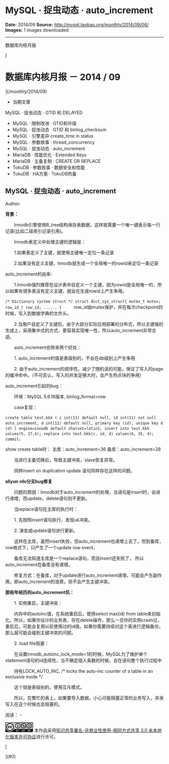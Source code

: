 # MySQL · 捉虫动态 · auto_increment

**Date:** 2014/09
**Source:** http://mysql.taobao.org/monthly/2014/09/06/
**Images:** 1 images downloaded

---

数据库内核月报

 [
 # 数据库内核月报 － 2014 / 09
 ](/monthly/2014/09)

 * 当期文章

 MySQL · 捉虫动态 · GTID 和 DELAYED
* MySQL · 限制改进 · GTID和升级
* MySQL · 捉虫动态 · GTID 和 binlog_checksum
* MySQL · 引擎差异·create_time in status
* MySQL · 参数故事 · thread_concurrency
* MySQL · 捉虫动态 · auto_increment
* MariaDB · 性能优化 · Extended Keys
* MariaDB · 主备复制 · CREATE OR REPLACE
* TokuDB · 参数故事 · 数据安全和性能
* TokuDB · HA方案 · TokuDB热备

 ## MySQL · 捉虫动态 · auto_increment 
 Author: 

 **背景：**

　　Innodb引擎使用B_tree结构保存表数据，这样就需要一个唯一键表示每一行记录(比如二级索引记录引用)。

　　Innodb表定义中处理主键的逻辑是：

　　1.如果表定义了主键，就使用主键唯一定位一条记录

　　2.如果没有定义主键，Innodb就生成一个全局唯一的rowid来定位一条记录

auto_increment的由来:

　　1.Innodb强烈推荐在设计表中自定义一个主键，因为rowid是全局唯一的，所以如果有很多表没有定义主键，就会在生成rowid上产生争用。

`/* Dictionary system struct */
struct dict_sys_struct{
mutex_t mutex;
row_id_t row_id;
......
}
`
　　row_id由mutex保护，并在每次checkpoint的时候，写入到数据字典的文件头。

　　2.当用户自定义了主键后，由于大部分实际应用部署的分布式，所以主键值的生成上，采用集中式的方式，更容易实现唯一性，所以auto_increment非常合适。

　　auto_increment也带来两个好处：

　　1. auto_increment的值是表级别的，不会在db级别上产生争用

　　2. 由于auto_increment的顺序性，减少了随机读的可能，保证了写入的page的缓冲命中。（不可否认，写入的并发足够大时，会产生热点块的争用）

auto_increment引起的bug：

　　环境：MySQL 5.6.16版本, binlog_format=row

　　case复现：

`create table test.kkk ( c int(11) default null, id int(11) not null auto_increment, d int(11) default null, primary key (id), unique key d (d) )
engine=innodb default charset=latin1;
insert into test.kkk values(5, 27,4);
replace into test.kkk(c, id, d) values(6, 35, 4);
commit; 
`

show create table时：
主库：auto_increment=36
备库：auto_increment=28

　　当进行主备切换后，导致主键冲突，slave恢复异常。

　　同样insert on duplication update 语句同样存在这样的问题。

**aliyun rds分支bug修复**

　　问题的原因：Innodb对于auto_increment的处理，当语句是insert时，会进行递增，而update，delete语句则不更新。

　　当replace语句在主库的执行时：

　　1. 先按照insert语句执行，发现uk冲突。

　　2. 演变成update语句进行更新。

　　这样在主库，虽然insert失败，但auto_increment也递增上去了。但到备库，row格式下，只产生了一个update row event，

　　备库无法知道主库是一个replace语句，而且insert还失败了， 所以auto_increment在备库没有递增。

　　修复方式：在备库，对于update进行auto_increment递增，可能会产生副作用，即auto_increment的浪费，但不会产生主键冲突。

**那些年经历的auto_increment坑：**

　　1. 实例重启，主键冲突：

　　内存中的autoinc值，在系统重启后，使用select max(id) from table来初始化。所以，如果你设计的业务表，存在delete操作，那么一旦你的实例crash过，重启后，可能会复用以前使用过的id值。如果你需要持续对这个表进行逻辑备份，那么就可能会碰到主键冲突的问题。

　　2. load file阻塞：

　　在设置innodb_autoinc_lock_mode=1的时候，MySQL为了维护单个statement语句的id连续性，当不确定插入条数的时候，会在语句整个执行过程中

　　持有LOCK_AUTO_INC, /* locks the auto-inc counter of a table in an exclusive mode */

　　这个锁是表级别的，使用互斥模式。

　　所以，在繁忙的表上，如果要导入数据，小心可能阻塞正常的业务写入，并发写入在这个时候也会阻塞的。

 阅读： - 

[![知识共享许可协议](.img/8232d49bd3e9_88x31.png)](http://creativecommons.org/licenses/by-nc-sa/3.0/)
本作品采用[知识共享署名-非商业性使用-相同方式共享 3.0 未本地化版本许可协议](http://creativecommons.org/licenses/by-nc-sa/3.0/)进行许可。

 [

 ](#0)